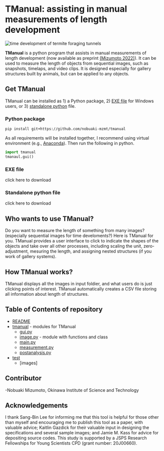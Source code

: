 # TManual: assisting in manual measurements of length development
![time development of termite foraging tunnels](images/development_eg.png)

**TManual** is a python program that assists in manual measurements of length development (now available as preprint [(Mizumoto 2022)](https://doi.org/XXXXXXXXXX)). It can be used to measure the length of objects from sequential images, such as snapshots, timelaps, and video clips. It is designed especially for gallery structures built by animals, but can be applied to any objects. 

## Get TManual
TManual can be installed as 1) a Python package, 2) [EXE file](standalone/tmanual_standalone.exe) for Windows users, or 3) [standalone python](tandalone/tmanual_standalone.py) file.

### Python package
```
pip install git+https://github.com/nobuaki-mzmt/tmanual
```
As all requirements will be installed together, I recommend using virtual environment (e.g., [Anaconda](https://www.anaconda.com/)).
Then run the following in python.
```python
import tmanual
tmanaul.gui()
```

### EXE file
click here to download


### Standalone python file
click here to download



## Who wants to use TManual?
Do you want to measure the length of something from many images? (especially sequential images for time develoments?) Here is TManual for you. TManual provides a user interface to click to indicate the shapes of the objects and take over all other processes, including scaling the unit, zero-adjustment, mesuring the length, and assigning nested structures (if you work of gallery systems).

## How TManual works?
TManual displays all the images in input foldier, and what users do is just clicking points of interest. TManual automatically creates a CSV file storing all information about length of structures.

## Table of Contents of repository
* [README](./README.md)
* [tmanual](./tmanual) - modules for TManual
  * [gui.py](./tmanual/gui.py)
  * [image.py](./tmanual/image.py) - module with functions and class
  * [main.py](./tmanual/main.py)
  * [measurement.py](./tmanual/measurement.py)
  * [postanalysis.py](./tmanual/postanalysis.py)
* [test](./test) 
  * [images]

## Contributor
-Nobuaki Mizumoto, Okinawa Institute of Science and Technology

## Acknowledgements
I thank Sang-Bin Lee for informing me that this tool is helpful for those other than myself and encouraging me to publish this tool as a paper, with valuable advice; Kaitlin Gazdick for their valuable input in designing the specifications and several sample images; and Jamie M. Kass for advice for depositing source codes. This study is supported by a JSPS Research Fellowships for Young Scientists CPD (grant number: 20J00660).